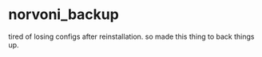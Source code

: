 # norvoni_backup
tired of losing configs after reinstallation. so made this thing to back things up.
